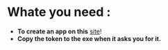 # Whate you need : 
* **To create an app on this** [site](https://discord.com/developers/applications)!
* **Copy the token to the exe when it asks you for it.**